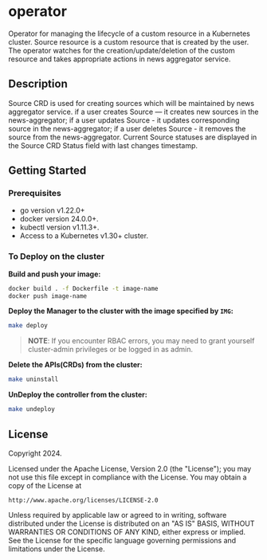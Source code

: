 # operator
Operator for managing the lifecycle of a custom resource in a Kubernetes cluster. 
Source resource is a custom resource that is created by the user. The operator watches for the creation/update/deletion of the custom resource and takes appropriate actions in news aggregator service.

## Description
Source CRD is used for creating sources which will be maintained by news aggregator service.
if a user creates Source — it creates new sources in the news-aggregator;
if a user updates Source - it updates corresponding source in the news-aggregator;
if a user deletes Source - it removes the source from the news-aggregator.
Current Source statuses are displayed in the Source CRD Status field with last changes timestamp.


## Getting Started

### Prerequisites
- go version v1.22.0+
- docker version 24.0.0+.
- kubectl version v1.11.3+.
- Access to a Kubernetes v1.30+ cluster.

### To Deploy on the cluster
**Build and push your image:**

```sh
docker build . -f Dockerfile -t image-name
docker push image-name
```

**Deploy the Manager to the cluster with the image specified by `IMG`:**

```sh
make deploy
```

> **NOTE**: If you encounter RBAC errors, you may need to grant yourself cluster-admin
privileges or be logged in as admin.

**Delete the APIs(CRDs) from the cluster:**

```sh
make uninstall
```

**UnDeploy the controller from the cluster:**

```sh
make undeploy
```


## License

Copyright 2024.

Licensed under the Apache License, Version 2.0 (the "License");
you may not use this file except in compliance with the License.
You may obtain a copy of the License at

    http://www.apache.org/licenses/LICENSE-2.0

Unless required by applicable law or agreed to in writing, software
distributed under the License is distributed on an "AS IS" BASIS,
WITHOUT WARRANTIES OR CONDITIONS OF ANY KIND, either express or implied.
See the License for the specific language governing permissions and
limitations under the License.

